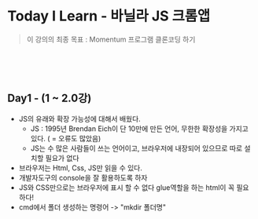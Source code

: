 # Today I Learn - 바닐라 JS 크롬앱
> 이 강의의 최종 목표 : Momentum 프로그램 클론코딩 하기  


<br/>
<br/>
<br/>  

## Day1 - (1 ~ 2.0강)

- JS의 유래와 확장 가능성에 대해서 배웠다.  
    - JS : 1995년 Brendan Eich이 단 10만에 만든 언어, 무한한 확장성을 가지고 있다. ( = 오류도 많았음)
    - JS는 수 많은 사람들이 쓰는 언어이고, 브라우저에 내장되어 있으므로 따로 설치할 필요가 없다
- 브라우저는 Html, Css, JS만 읽을 수 있다.   
- 개발자도구의 console을 잘 활용하도록 하자
- JS와 CSS만으로는 브라우저에 표시 할 수 없다 glue역할을 하는 html이 꼭 필요하다!
- cmd에서 폴더 생성하는 명령어 -> "mkdir 폴더명"
